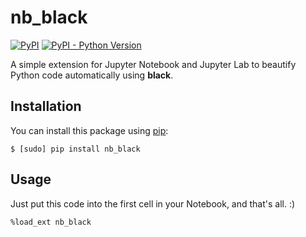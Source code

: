 # nb_black

[![PyPI](https://img.shields.io/pypi/v/nb_black.svg)]()
[![PyPI - Python Version](https://img.shields.io/pypi/pyversions/nb_black.svg)]()

A simple extension for Jupyter Notebook and Jupyter Lab to beautify Python code automatically using **black**.

## Installation

You can install this package using [pip](http://www.pip-installer.org):

```
$ [sudo] pip install nb_black
```

## Usage

Just put this code into the first cell in your Notebook, and that's all. :)

```
%load_ext nb_black
```

